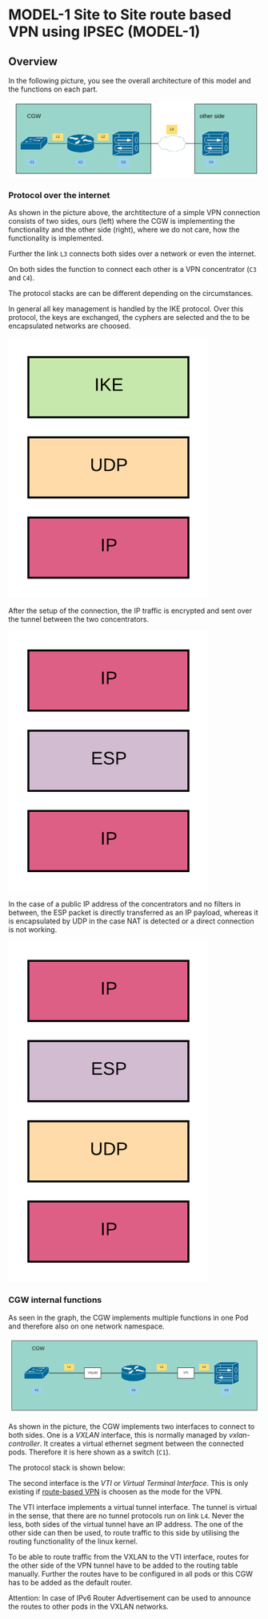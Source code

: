 # MODEL-1 Site to Site route based VPN using IPSEC (MODEL-1)

## Overview

In the following picture, you see the overall architecture of this model and
the functions on each part.

![overview](../../resources/images/s2s-route-based-vpn-1.svg)

### Protocol over the internet

As shown in the picture above, the archtitecture of a simple VPN connection
consists of two sides, ours (left) where the CGW is implementing the
functionality and the other side (right), where we do not care, how the
functionality is implemented.

Further the link `L3` connects both sides over a network or even the internet.

On both sides the function to connect each other is a VPN concentrator (`C3`
and `C4`).

The protocol stacks are can be different depending on the circumstances.

In general all key management is handled by the IKE protocol.
Over this protocol, the keys are exchanged, the cyphers are selected and the to be encapsulated networks
are choosed.


![IKE](../../resources/images/s2s-route-based-vpn-L3.svg)

After the setup of the connection, the IP traffic is encrypted and sent over
the tunnel between the two concentrators.

![ESP](../../resources/images/s2s-route-based-vpn-L3-ESP.svg)

In the case of a public IP address of the concentrators and no filters in
between, the ESP packet is directly transferred as an IP payload, whereas it
is encapsulated by UDP in the case NAT is detected or a direct connection is
not working.

![ESP-UDP](../../resources/images/s2s-route-based-vpn-L3-ESP-UDP.svg)

### CGW internal functions

As seen in the graph, the CGW implements multiple functions in one Pod and
therefore also on one network namespace.

![CGW detail](../../resources/images/s2s-route-based-vpn-2.svg)

As shown in the picture, the CGW implements two interfaces to connect to both
sides.
One is a *VXLAN* interface, this is normally managed by *vxlan-controller*. It
creates a virtual ethernet segment between the connected pods.
Therefore it is here shown as a switch (`C1`).

The protocol stack is shown below:

The second interface is the *VTI* or *Virtual Terminal Interface*.
This is only existing if [route-based VPN](../policy_route_based_vpn.md)
is choosen as the mode for the VPN.

The VTI interface implements a virtual tunnel interface.
The tunnel is virtual in the sense, that there are no tunnel protocols run on
link `L4`.
Never the less, both sides of the virtual tunnel have an IP address.
The one of the other side can then be used, to route traffic to this side by
utilising the routing functionality of the linux kernel.

To be able to route traffic from the VXLAN to the VTI interface, routes for
the other side of the VPN tunnel have to be added to the routing table
manually.
Further the routes have to be configured in all pods or this CGW has to be
added as the default router.

Attention:
In case of IPv6 Router Advertisement can be used to announce the routes to
other pods in the VXLAN networks.


